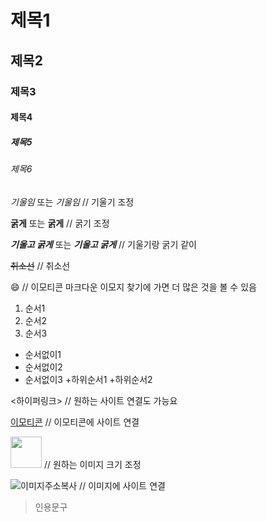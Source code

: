 # 제목1
## 제목2
### 제목3
#### 제목4
##### 제목5
###### 제목6

*기울임* 또는 _기울임_ // 기울기 조정

**굵게** 또는 __굵게__ // 굵기 조정

***기울고 굵게*** 또는 ___기울고 굵게___ // 기울기랑 굵기 같이

~~취소선~~ // 취소선

:smile: // 이모티콘 마크다운 이모지 찾기에 가면 더 많은 것을 볼 수 있음

1. 순서1
2. 순서2
3. 순서3

+ 순서없이1
+ 순서없이2
+ 순서없이3
    +하위순서1
    +하위순서2

<하이퍼링크> // 원하는 사이트 연결도 가능요

[이모티콘](링크) // 이모티콘에 사이트 연결

<img src="이미지주소" width="50" height="50"> // 원하는 이미지 크기 조정

![이미지주소복사](주소) // 이미지에 사이트 연결

> 인용문구 


